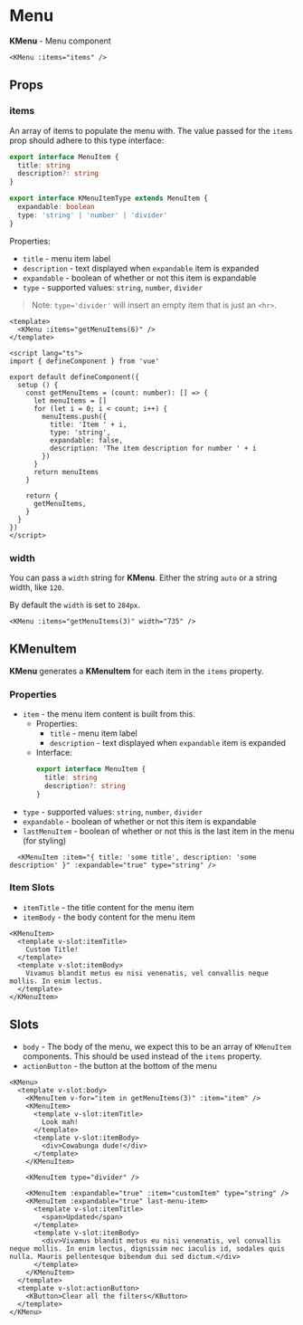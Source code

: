 # Menu

**KMenu** - Menu component

<KMenu :items="getMenuItems(5)" />

```vue
<KMenu :items="items" />
```

## Props

### items

An array of items to populate the menu with. The value passed for the `items` prop should adhere to this type interface:

```ts
export interface MenuItem {
  title: string
  description?: string
}

export interface KMenuItemType extends MenuItem {
  expandable: boolean
  type: 'string' | 'number' | 'divider'
}
```

Properties:

- `title` - menu item label
- `description` - text displayed when `expandable` item is expanded
- `expandable` - boolean of whether or not this item is expandable
- `type` - supported values: `string`, `number`, `divider`

> Note: `type='divider'` will insert an empty item that is just an `<hr>`.

<KMenu :items="getMenuItems(6)" />

```vue
<template>
  <KMenu :items="getMenuItems(6)" />
</template>

<script lang="ts">
import { defineComponent } from 'vue'

export default defineComponent({
  setup () {
    const getMenuItems = (count: number): [] => {
      let menuItems = []
      for (let i = 0; i < count; i++) {
        menuItems.push({
          title: 'Item ' + i,
          type: 'string',
          expandable: false,
          description: 'The item description for number ' + i
        })
      }
      return menuItems
    }

    return {
      getMenuItems,
    }
  }
})
</script>
```

### width

You can pass a `width` string for **KMenu**. Either the string `auto` or a string width, like `120`.

By default the `width` is set to `284px`.

<KMenu :items="getMenuItems(3)" />

```vue
<KMenu :items="getMenuItems(3)" width="735" />
```

## KMenuItem

**KMenu** generates a **KMenuItem** for each item in the `items` property.

### Properties

- `item` - the menu item content is built from this.
  - Properties:
    - `title` - menu item label
    - `description` - text displayed when `expandable` item is expanded
  - Interface:
    ```ts
    export interface MenuItem {
      title: string
      description?: string
    }
    ```
- `type` - supported values: `string`, `number`, `divider`
- `expandable` - boolean of whether or not this item is expandable
- `lastMenuItem` - boolean of whether or not this is the last item in the menu (for styling)

```vue
  <KMenuItem :item="{ title: 'some title', description: 'some description' }" :expandable="true" type="string" />
```

### Item Slots

- `itemTitle` - the title content for the menu item
- `itemBody` - the body content for the menu item

```vue
<KMenuItem>
  <template v-slot:itemTitle>
    Custom Title!
  </template>
  <template v-slot:itemBody>
    Vivamus blandit metus eu nisi venenatis, vel convallis neque mollis. In enim lectus.
  </template>
</KMenuItem>
```

## Slots

- `body` - The body of the menu, we expect this to be an array of `KMenuItem` components. This should be used instead of the `items` property.
- `actionButton` - the button at the bottom of the menu

<KMenu>
  <template v-slot:body>
    <KMenuItem v-for="item in getMenuItems(3)" :key="item.title" :item="item" />
    <KMenuItem>
      <template v-slot:itemTitle>
        Look mah!
      </template>
      <template v-slot:itemBody>
        <div>Cowabunga dude!</div>
      </template>
    </KMenuItem>
    <KMenuItem type="divider" />
    <KMenuItem :expandable="true" :item="customItem" type="string" />
    <KMenuItem :expandable="true" last-menu-item >
      <template v-slot:itemTitle>
          <span>Updated</span>
      </template>
      <template v-slot:itemBody>
        <div>Vivamus blandit metus eu nisi venenatis, vel convallis neque mollis. In enim lectus, dignissim nec iaculis id, sodales quis nulla. Mauris pellentesque bibendum dui sed dictum.</div>
      </template>
    </KMenuItem>
  </template>
  <template v-slot:actionButton>
    <KButton>Clear all the filters</KButton>
  </template>
</KMenu>

```vue
<KMenu>
  <template v-slot:body>
    <KMenuItem v-for="item in getMenuItems(3)" :item="item" />
    <KMenuItem>
      <template v-slot:itemTitle>
        Look mah!
      </template>
      <template v-slot:itemBody>
        <div>Cowabunga dude!</div>
      </template>
    </KMenuItem>

    <KMenuItem type="divider" />

    <KMenuItem :expandable="true" :item="customItem" type="string" />
    <KMenuItem :expandable="true" last-menu-item>
      <template v-slot:itemTitle>
        <span>Updated</span>
      </template>
      <template v-slot:itemBody>
        <div>Vivamus blandit metus eu nisi venenatis, vel convallis neque mollis. In enim lectus, dignissim nec iaculis id, sodales quis nulla. Mauris pellentesque bibendum dui sed dictum.</div>
      </template>
    </KMenuItem>
  </template>
  <template v-slot:actionButton>
    <KButton>Clear all the filters</KButton>
  </template>
</KMenu>
```

<script lang="ts">
import { defineComponent } from 'vue'

export default defineComponent({
  setup () {
    const getMenuItems = (count: number) => {
      let menuItems = []
      for (let i = 0; i < count; i++) {
        menuItems.push({
          title: 'Item ' + i,
          type: 'string',
          expandable: false,
          description: 'The item description for number ' + i
        })
      }
      return menuItems
    }

    const customItem = {
      title: "Item #",
      description: "Cras aliquet auctor ex ut hendrerit. Donec sagittis est nec aliquet semper. Quisque feugiat metus orci, at ullamcorper odio molestie non. Nam dignissim sed ligula ut commodo."
    }

    return {
      getMenuItems,
      customItem,
    }
  }
})
</script>

<style lang="scss">
.KMenu-wrapper {
  --KMenu-wrapperBorderColor: lime;
}

div.menu-content div {
  white-space: normal;
  margin-right: 22px;
  text-align: justify;
}
</style>
